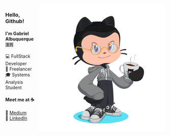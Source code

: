 <img src="https://github.com/albuquerque53/albuquerque53/blob/master/octocat.png" align="right" width="400" height="400">

### Hello, Github!

#### I'm Gabriel Albuquerque :brazil:

:computer: FullStack Developer <br>
:dart: Freelancer <br>
:mortar_board: Systems Analysis Student <br>

#### Meet me at :coffee:

:pencil: [Medium](https://medium.com/@g4br_) <br>
:briefcase: [LinkedIn](https://www.linkedin.com/in/gabriel-albuquerque-9a68b21a4/) <br>
